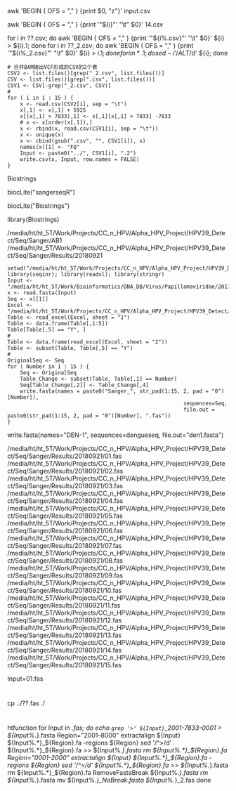 awk 'BEGIN { OFS = "," } {print $0, "z"}' input.csv 

awk 'BEGIN { OFS = "," } {print '"${i}"' "\t" $0}' 14.csv

for i in ??.csv; do awk 'BEGIN { OFS = "," } {print '"${i%.csv}"' "\t" $0}' ${i} > ${i}.1; done
for i in ??_2.csv; do awk 'BEGIN { OFS = "," } {print '"${i%_2.csv}"' "\t" $0}' ${i} > ${i}.1; done
for i in *.1; do sed -i '/ALT$/d' ${i}; done

```{r, eval = FALSE, echo = FALSE}
# 合并BAM输出VCF形成的CSV的2个表
CSV2 <- list.files()[grep("_2.csv", list.files())]
CSV <- list.files()[grep(".csv", list.files())]
CSV1 <- CSV[-grep("_2.csv", CSV)]
#
for ( i in 1 : 15 ) {
    x <- read.csv(CSV2[i], sep = "\t")
    x[,1] <- x[,1] + 5925
    x[(x[,1] > 7833),1] <- x[,1][x[,1] > 7833] -7833
    # x <- x[order(x[,1]),]
    x <- rbind(x, read.csv(CSV1[i], sep = "\t"))
    x <- unique(x)
    x <- cbind(gsub(".csv", "", CSV1[i]), x)
    names(x)[1] <- "FQ"
    Input <- paste0("../", CSV1[i], ".2")
    write.csv(x, Input, row.names = FALSE)
}
```

Biostrings

biocLite("sangerseqR")

biocLite("Biostrings")

library(Biostrings)

/media/ht/ht_5T/Work/Projects/CC_n_HPV/Alpha_HPV_Project/HPV39_Detect/Seq/Sanger/AB1
/media/ht/ht_5T/Work/Projects/CC_n_HPV/Alpha_HPV_Project/HPV39_Detect/Seq/Sanger/Results/20180921

```{r, eval = FALSE, echo = FALSE}
setwd("/media/ht/ht_5T/Work/Projects/CC_n_HPV/Alpha_HPV_Project/HPV39_Detect/Seq/Sanger/Results/20180921")
library(seqinr); library(readxl); library(stringr)
Input <- "/media/ht/ht_5T/Work/Bioinformatics/DNA_DB/Virus/Papillomaviridae/20170326/A07039_HPV39REF_M62849.fas"
x <- read.fasta(Input)
Seq <- x[[1]]
Excel <- "/media/ht/ht_5T/Work/Projects/CC_n_HPV/Alpha_HPV_Project/HPV39_Detect/Seq/Sanger/Results/20180918/CSV.xlsx"
Table <- read_excel(Excel, sheet = "1")
Table <- data.frame(Table[,1:5])
Table[Table[,5] == "Y", ]
#
Table <- data.frame(read_excel(Excel, sheet = "2"))
Table <- subset(Table, Table[,5] == "Y")
#
OriginalSeq <- Seq
for ( Number in 1 : 15 ) {
    Seq <- OriginalSeq
    Table_Change <- subset(Table, Table[,1] == Number)
    Seq[Table_Change[,2]] <- Table_Change[,4]
    write.fasta(names = paste0("Sanger_", str_pad(1:15, 2, pad = "0")[Number]),
                                                        sequences=Seq,
                                                        file.out = paste0(str_pad(1:15, 2, pad = "0")[Number], ".fas"))
}
```


write.fasta(names="DEN-1", sequences=dengueseq, file.out="den1.fasta")

/media/ht/ht_5T/Work/Projects/CC_n_HPV/Alpha_HPV_Project/HPV39_Detect/Seq/Sanger/Results/20180921/01.fas
/media/ht/ht_5T/Work/Projects/CC_n_HPV/Alpha_HPV_Project/HPV39_Detect/Seq/Sanger/Results/20180921/02.fas
/media/ht/ht_5T/Work/Projects/CC_n_HPV/Alpha_HPV_Project/HPV39_Detect/Seq/Sanger/Results/20180921/03.fas
/media/ht/ht_5T/Work/Projects/CC_n_HPV/Alpha_HPV_Project/HPV39_Detect/Seq/Sanger/Results/20180921/04.fas
/media/ht/ht_5T/Work/Projects/CC_n_HPV/Alpha_HPV_Project/HPV39_Detect/Seq/Sanger/Results/20180921/05.fas
/media/ht/ht_5T/Work/Projects/CC_n_HPV/Alpha_HPV_Project/HPV39_Detect/Seq/Sanger/Results/20180921/06.fas
/media/ht/ht_5T/Work/Projects/CC_n_HPV/Alpha_HPV_Project/HPV39_Detect/Seq/Sanger/Results/20180921/07.fas
/media/ht/ht_5T/Work/Projects/CC_n_HPV/Alpha_HPV_Project/HPV39_Detect/Seq/Sanger/Results/20180921/08.fas
/media/ht/ht_5T/Work/Projects/CC_n_HPV/Alpha_HPV_Project/HPV39_Detect/Seq/Sanger/Results/20180921/09.fas
/media/ht/ht_5T/Work/Projects/CC_n_HPV/Alpha_HPV_Project/HPV39_Detect/Seq/Sanger/Results/20180921/10.fas
/media/ht/ht_5T/Work/Projects/CC_n_HPV/Alpha_HPV_Project/HPV39_Detect/Seq/Sanger/Results/20180921/11.fas
/media/ht/ht_5T/Work/Projects/CC_n_HPV/Alpha_HPV_Project/HPV39_Detect/Seq/Sanger/Results/20180921/12.fas
/media/ht/ht_5T/Work/Projects/CC_n_HPV/Alpha_HPV_Project/HPV39_Detect/Seq/Sanger/Results/20180921/13.fas
/media/ht/ht_5T/Work/Projects/CC_n_HPV/Alpha_HPV_Project/HPV39_Detect/Seq/Sanger/Results/20180921/14.fas
/media/ht/ht_5T/Work/Projects/CC_n_HPV/Alpha_HPV_Project/HPV39_Detect/Seq/Sanger/Results/20180921/15.fas


Input=01.fas
#
cp ../??.fas ./
#
htfunction
for Input in *.fas; do
echo `grep '>' ${Input}`_2001-7833-0001 > ${Input%.*}.fasta
Region="2001-8000"
extractalign ${Input} ${Input%.*}_${Region}.fa -regions ${Region}
sed  '/^>/d' ${Input%.*}_${Region}.fa >> ${Input%.*}.fasta
rm ${Input%.*}_${Region}.fa
Region="0001-2000"
extractalign ${Input} ${Input%.*}_${Region}.fa -regions ${Region}
sed  '/^>/d' ${Input%.*}_${Region}.fa >> ${Input%.*}.fasta
rm ${Input%.*}_${Region}.fa
RemoveFastaBreak ${Input%.*}.fasta
rm ${Input%.*}.fasta
mv ${Input%.*}_NoBreak.fasta ${Input%.*}_2.fas
done
